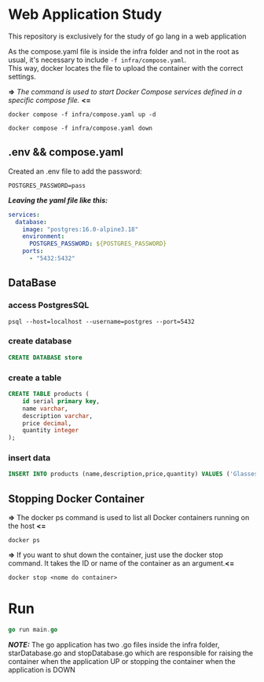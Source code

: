 # Web Application Study

This repository is exclusively for the study of go lang in a web application

As the compose.yaml file is inside the infra folder and not in the root as usual, it's necessary to include `-f infra/compose.yaml`.  
This way, docker locates the file to upload the container with the correct settings.


**=>** *The command is used to start Docker Compose services defined in a specific compose file.* **<=**
```shell
docker compose -f infra/compose.yaml up -d  

docker compose -f infra/compose.yaml down
```

## .env && compose.yaml
Created an .env file to add the password:  
```env
POSTGRES_PASSWORD=pass
```



***Leaving the yaml file like this:***   

```yaml
services:
  database:
    image: "postgres:16.0-alpine3.18"
    environment:
      POSTGRES_PASSWORD: ${POSTGRES_PASSWORD}
    ports:
      - "5432:5432"
```

## DataBase
### access PostgresSQL
```shell
psql --host=localhost --username=postgres --port=5432
```

### create database
```sql
CREATE DATABASE store
```

### create a table
```sql
CREATE TABLE products (
    id serial primary key,
    name varchar,
    description varchar,
    price decimal,
    quantity integer
);

```
### insert data
```sql
INSERT INTO products (name,description,price,quantity) VALUES ('Glasses', 'Hyper Technology Black Glasses', 999.99, 2)
```

## Stopping Docker Container

**=>** The docker ps command is used to list all Docker containers running on the host **<=**
```shell
docker ps
```
**=>** If you want to shut down the container, just use the docker stop command. It takes the ID or name of the container as an argument.**<=**
```shell
docker stop <nome do container>
```



# Run
```go
go run main.go
```


***NOTE:*** The go application has two .go files inside the infra folder, starDatabase.go and stopDatabase.go which are responsible for raising the container when the application UP or stopping the container when the application is DOWN


